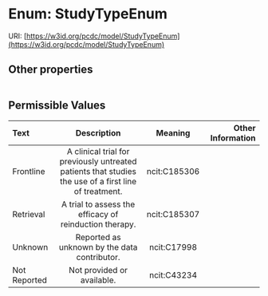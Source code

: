 
# Enum: StudyTypeEnum




URI: [https://w3id.org/pcdc/model/StudyTypeEnum](https://w3id.org/pcdc/model/StudyTypeEnum)


## Other properties

|  |  |  |
| --- | --- | --- |

## Permissible Values

| Text | Description | Meaning | Other Information |
| :--- | :---: | :---: | ---: |
| Frontline | A clinical trial for previously untreated patients that studies the use of a first line of treatment. | ncit:C185306 |  |
| Retrieval | A trial to assess the efficacy of reinduction therapy. | ncit:C185307 |  |
| Unknown | Reported as unknown by the data contributor. | ncit:C17998 |  |
| Not Reported | Not provided or available. | ncit:C43234 |  |

